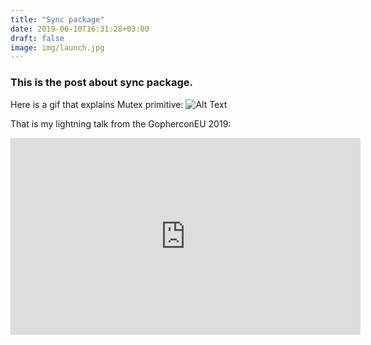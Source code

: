 ```yaml
---
title: "Sync package"
date: 2019-06-10T16:31:28+03:00
draft: false
image: img/launch.jpg
---
```


### This is the post about sync package. <br/>
Here is a gif that explains Mutex primitive:
![Alt Text](https://media.giphy.com/media/iemwdVc4saYeja8FqM/giphy.gif)

That is my lightning talk from the GopherconEU 2019:
<iframe width="560" height="315" src="https://www.youtube.com/embed/Gw0mzVa4wnk" frameborder="0" allow="accelerometer; autoplay; encrypted-media; gyroscope; picture-in-picture" allowfullscreen></iframe>